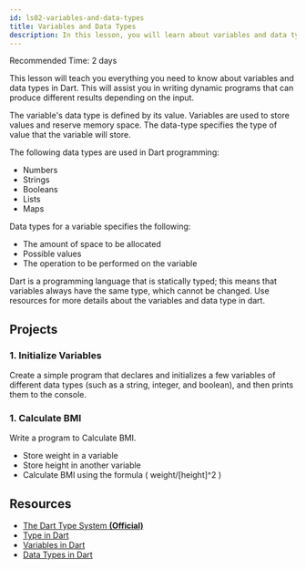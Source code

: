 ```yaml
---
id: ls02-variables-and-data-types
title: Variables and Data Types
description: In this lesson, you will learn about variables and data types in Dart. You will also learn how to declare and initialize variables and how to use them in your programs.
---
```


Recommended Time: 2 days

This lesson will teach you everything you need to know about variables and data types in Dart. This will assist you in writing dynamic programs that can produce different results depending on the input.

The variable's data type is defined by its value. Variables are used to store values and reserve memory space. The data-type specifies the type of value that the variable will store.

The following data types are used in Dart programming:

- Numbers
- Strings
- Booleans
- Lists
- Maps

Data types for a variable specifies the following:

- The amount of space to be allocated
- Possible values
- The operation to be performed on the variable

Dart is a programming language that is statically typed; this means that variables always have the same type, which cannot be changed.
Use resources for more details about the variables and data type in dart.

## Projects

### 1. Initialize Variables

Create a simple program that declares and initializes a few variables of different data types (such as a string, integer, and boolean), and then prints them to the console.

### 1. Calculate BMI

Write a program to Calculate BMI.

- Store weight in a variable
- Store height in another variable
- Calculate BMI using the formula ( weight/[height]^2 )

## Resources

- [The Dart Type System **(Official)**](https://dart.dev/guides/language/type-system)
- [Type in Dart](https://www.educative.io/answers/what-are-the-data-types-in-dart)
- [Variables in Dart](https://dart-tutorial.com/introduction-and-basics/variables-in-dart/)
- [Data Types in Dart](https://dart-tutorial.com/introduction-and-basics/datatypes-in-dart/)

